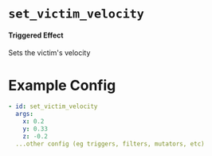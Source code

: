 # `set_victim_velocity`
#### Triggered Effect

Sets the victim's velocity

# Example Config
```yaml
- id: set_victim_velocity
  args:
    x: 0.2
    y: 0.33
    z: -0.2
  ...other config (eg triggers, filters, mutators, etc)
```
